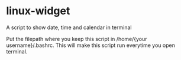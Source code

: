 # linux-widget
A script to show date, time and calendar in terminal

Put the filepath where you keep this script in /home/{your username}/.bashrc.
This will make this script run everytime you open terminal.
